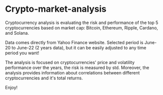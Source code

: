 # Crypto-market-analysis
Cryptocurrency analysis is evaluating the risk and performance of the top 5 cryptocurrencies based on market cap: Bitcoin, Ethereum, Ripple, Cardano, and Solana.

Data comes directly from Yahoo Finance website. Selected period is June-20 to June-22 (2 years data), but it can be easily adjusted to any time period you want!

The analysis is focused on cryptocurrencies' price and volatility performance over the years, the risk is measured by std.
Moreover, the analysis provides information about correlations between different cryptocurrencies and it's total returns. 

Enjoy!


